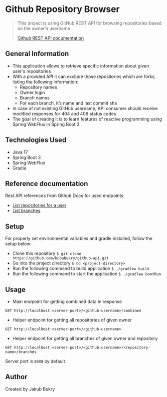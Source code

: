 # Github Repository Browser
> This project is using GitHub REST API for browsing repositories based on the owner's username
> 
>[Github REST API documentation](https://developer.github.com/v3)


## General Information
- This application allows to retrieve specific information about given user's repositories
- With a provided API it can exclude those repositories which are forks, listing the following information:
  - Repository names
  - Owner login
  - Branch names
  - For each branch, it’s name and last commit sha
- In case of not existing GitHub username, API consumer should receive modified responses for 404 and 406 status codes
- The goal of creating it is to learn features of reactive programming using Spring WebFlux in Spring Boot 3


## Technologies Used
- Java 17
- Spring Boot 3
- Spring WebFlux
- Gradle


## Reference documentation
Rest API references from Github Docs for used endpoints:
-  [List repositories for a user](https://docs.github.com/en/rest/repos/repos?apiVersion=2022-11-28#list-repositories-for-a-user)
- [List branches](https://docs.github.com/en/rest/branches/branches?apiVersion=2022-11-28#list-branches)




## Setup
For properly set environmental variables and gradle installed, follow the setup below:
- Clone this repository
`$ git clone https://github.com/kubabukry/github-api.git`
- Go into the project directory
`$ cd <project-directory>`
- Run the following command to build application
`$ ./gradlew build`
- Run the following command to start the application
`$ ./gradlew bootRun`


## Usage
- Main endpoint for getting combined data in response

`GET http://localhost:<server-port>/<github-username>/combined`

- Helper endpoint for getting all repositories of given owner

`GET http://localhost:<server-port>/<github-username>`

- Helper endpoint for getting all branches of given owner and repository

`GET http://localhost:<server-port>/<github-username>/<repository-name>/branches`

Server port is `8080` by default


## Author
Created by Jakub Bukry
